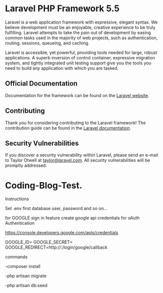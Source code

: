 # Laravel PHP Framework 5.5

Laravel is a web application framework with expressive, elegant syntax. We believe development must be an enjoyable, creative experience to be truly fulfilling. Laravel attempts to take the pain out of development by easing common tasks used in the majority of web projects, such as authentication, routing, sessions, queueing, and caching.

Laravel is accessible, yet powerful, providing tools needed for large, robust applications. A superb inversion of control container, expressive migration system, and tightly integrated unit testing support give you the tools you need to build any application with which you are tasked.

## Official Documentation

Documentation for the framework can be found on the [Laravel website](http://laravel.com/docs).

## Contributing

Thank you for considering contributing to the Laravel framework! The contribution guide can be found in the [Laravel documentation](http://laravel.com/docs/contributions).

## Security Vulnerabilities

If you discover a security vulnerability within Laravel, please send an e-mail to Taylor Otwell at taylor@laravel.com. All security vulnerabilities will be promptly addressed.


# Coding-Blog-Test.

Instructions

Set .env first database user, password and so on...

for GOOGLE sign in feature
create google api credentials for oAuth Authentication

https://console.developers.google.com/apis/credentials

GOOGLE_ID=
GOOGLE_SECRET=
GOOGLE_REDIRECT=http://<domain>:<port>/login/google/callback


commands

-composer install

-php artisan migrate

-php artisan db:seed
